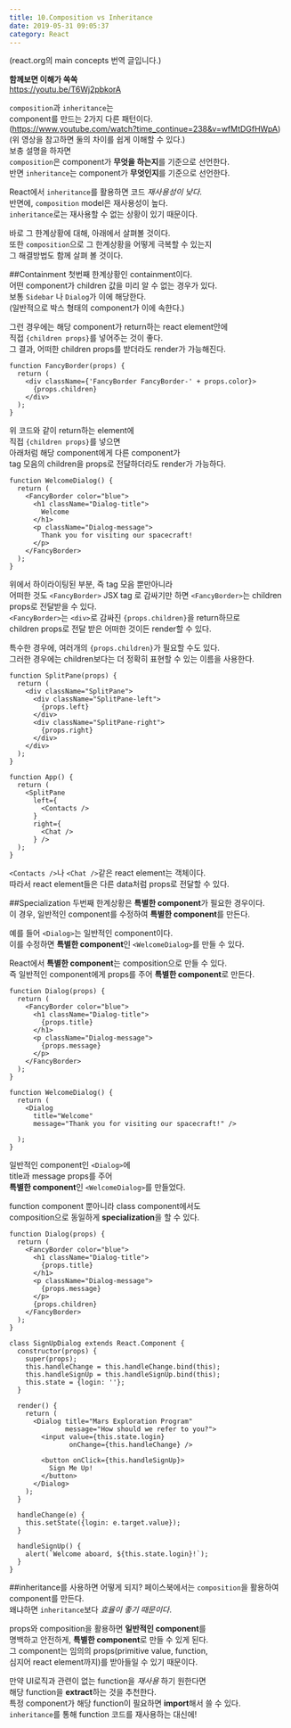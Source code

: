 ```yaml
---
title: 10.Composition vs Inheritance
date: 2019-05-31 09:05:37
category: React
---
```

(react.org의 main concepts 번역 글입니다.)  
  
**함께보면 이해가 쏙쏙**  
https://youtu.be/T6Wj2pbkorA  

`composition`과 `inheritance`는  
component를 만드는 2가지 다른 패턴이다.  
(https://www.youtube.com/watch?time_continue=238&v=wfMtDGfHWpA)  
(위 영상을 참고하면 둘의 차이를 쉽게 이해할 수 있다.)  
보충 설명을 하자면  
`composition`은 component가 **무엇을 하는지**를 기준으로 선언한다.  
반면 `inheritance`는 component가 **무엇인지**를 기준으로 선언한다.  

React에서 `inheritance`를 활용하면 코드 _재사용성이 낮다_.  
반면에, `composition` model은 재사용성이 높다.  
`inheritance`로는 재사용할 수 없는 상황이 있기 때문이다.  
  
바로 그 한계상황에 대해, 아래에서 살펴볼 것이다.  
또한 `composition`으로 그 한계상황을 어떻게 극복할 수 있는지  
그 해결방법도 함께 살펴 볼 것이다.

##Containment
첫번째 한계상황인 containment이다.  
어떤 component가 children 값을 미리 알 수 없는 경우가 있다.  
보통 `Sidebar` 나 `Dialog`가 이에 해당한다.  
(일반적으로 박스 형태의 component가 이에 속한다.)  
  
그런 경우에는 해당 component가 return하는 react element안에  
직접 `{children props}`를 넣어주는 것이 좋다.  
그 결과, 어떠한 children props를 받더라도 render가 가능해진다.

```js{4}
function FancyBorder(props) {
  return (
    <div className={'FancyBorder FancyBorder-' + props.color}>
      {props.children}
    </div>
  );
}
```

위 코드와 같이 return하는 element에  
직접 `{children props}`를 넣으면  
아래처럼 해당 component에게 다른 component가  
tag 모음의 children을 props로 전달하더라도 render가 가능하다.

```js{4,5,6,7,8,9}
function WelcomeDialog() {
  return (
    <FancyBorder color="blue">
      <h1 className="Dialog-title">
        Welcome
      </h1>
      <p className="Dialog-message">
        Thank you for visiting our spacecraft!
      </p>
    </FancyBorder>
  );
}
```

위에서 하이라이팅된 부분, 즉 tag 모음 뿐만아니라  
어떠한 것도 `<FancyBorder>` JSX tag 로 감싸기만 하면
`<FancyBorder>`는 children props로 전달받을 수 있다.  
`<FancyBorder>`는 `<div>`로 감싸진 `{props.children}`을 return하므로  
children props로 전달 받은 어떠한 것이든 render할 수 있다.  
  
특수한 경우에, 여러개의 `{props.children}`가 필요할 수도 있다.  
그러한 경우에는 children보다는 더 정확히 표현할 수 있는 이름을 사용한다.  

```js{5,8,18,21}
function SplitPane(props) {
  return (
    <div className="SplitPane">
      <div className="SplitPane-left">
        {props.left}
      </div>
      <div className="SplitPane-right">
        {props.right}
      </div>
    </div>
  );
}

function App() {
  return (
    <SplitPane
      left={
        <Contacts />
      }
      right={
        <Chat />
      } />
  );
}
```

`<Contacts />`나 `<Chat />`같은 react element는 객체이다.  
따라서 react element들은 다른 data처럼 props로 전달할 수 있다.  

##Specialization
두번째 한계상황은 **특별한 component**가 필요한 경우이다.  
이 경우, 일반적인 component를 수정하여 **특별한 component**를 만든다.  
  
예를 들어 `<Dialog>`는 일반적인 component이다.  
이를 수정하면 **특별한 component**인 `<WelcomeDialog>`를 만들 수 있다.  
  
React에서 **특별한 component**는 composition으로 만들 수 있다.  
즉 일반적인 component에게 props를 주어 **특별한 component**로 만든다.  

```js{5,8,17,18}
function Dialog(props) {
  return (
    <FancyBorder color="blue">
      <h1 className="Dialog-title">
        {props.title}
      </h1>
      <p className="Dialog-message">
        {props.message}
      </p>
    </FancyBorder>
  );
}

function WelcomeDialog() {
  return (
    <Dialog
      title="Welcome"
      message="Thank you for visiting our spacecraft!" />

  );
}
```

일반적인 component인 `<Dialog>`에  
title과 message props를 주어  
**특별한 component**인 `<WelcomeDialog>`를 만들었다.  

function component 뿐아니라 class component에서도  
composition으로 동일하게 **specialization**을 할 수 있다.  

```js{10,27,28,29,30,31,32}
function Dialog(props) {
  return (
    <FancyBorder color="blue">
      <h1 className="Dialog-title">
        {props.title}
      </h1>
      <p className="Dialog-message">
        {props.message}
      </p>
      {props.children}
    </FancyBorder>
  );
}

class SignUpDialog extends React.Component {
  constructor(props) {
    super(props);
    this.handleChange = this.handleChange.bind(this);
    this.handleSignUp = this.handleSignUp.bind(this);
    this.state = {login: ''};
  }

  render() {
    return (
      <Dialog title="Mars Exploration Program"
              message="How should we refer to you?">
        <input value={this.state.login}
               onChange={this.handleChange} />

        <button onClick={this.handleSignUp}>
          Sign Me Up!
        </button>
      </Dialog>
    );
  }

  handleChange(e) {
    this.setState({login: e.target.value});
  }

  handleSignUp() {
    alert(`Welcome aboard, ${this.state.login}!`);
  }
}
```

##inheritance를 사용하면 어떻게 되지?
페이스북에서는 `composition`을 활용하여 component를 만든다.  
왜냐하면 `inheritance`보다 _효율이 좋기 때문이다_.  
  
props와 composition을 활용하면 **일반적인 component**를  
명백하고 안전하게, **특별한 component**로 만들 수 있게 된다.  
그 component는 임의의 props(primitive value, function,  
심지어 react element까지)를 받아들일 수 있기 때문이다.  
  
만약 UI로직과 관련이 없는 function을 _재사용_ 하기 원한다면  
해당 function을 **extract**하는 것을 추천한다.  
특정 component가 해당 function이 필요하면 **import**해서 쓸 수 있다.  
`inheritance`를 통해 function 코드를 재사용하는 대신에!